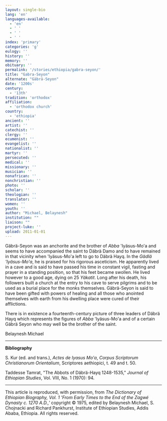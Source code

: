 ```yaml
---
layout: single-bio
lang: 'en'
languages-available:
  - 'en'
  - ' '
  - ' '
  - ' '
index: 'primary'
categories: 'g'
eulogy: ''
history: ''
memory: ''
obituary: ''
permalink: '/stories/ethiopia/gabra-seyon/'
title: "Gabra-Seyon"
alternate: "Gäbrä-Seyon"
date: '1200s'
century:
  - '13th'
tradition: 'orthodox'
affiliation:
  - 'orthodox church'
country:
  - 'ethiopia'
ancient: ''
artist: ''
catechist: ''
clergy: ''
ecumenist: ''
evangelist: ''
nationalist: ''
martyr: ''
persecuted: ''
medical: ''
missionary: ''
musician: ''
nonafrican: ''
nonchristian: ''
photo: ''
scholar: ''
theologian: ''
translator: ''
women: ''
youth: ''
author: "Michael, Belaynesh"
institution: ""
liaison: ""
project-luke: ''
upload: 2011-01-01
---
```




G&auml;br&auml;-Seyon was an anchorite and the brother of *Abba* 'Iyäsus-Mo'a and seems to have accompanied the saint to Däbrä Damo and to have remained in that vicinity when 'Iyäsus-Mo'a left to go to Däbrä Hayq. In the *Gädlä 'Iyäsus-Mo'a*, he is praised for his rigorous asceticism. He apparently lived in a cave and is said to have passed his time in constant vigil, fasting and prayer in a standing position, so that his feet became swollen. He lived however to a good age, dying on 25 *Yäkatit*. Long after his death, his followers built a church at the entry to his cave to serve pilgrims and to be used as a burial place for the monks themselves. Gäbrä-Seyon is said to have been gifted with powers of healing and all those who anointed themselves with earth from his dwelling place were cured of their afflictions.

There is in existence a fourteenth-century picture of three leaders of Däbrä Hayq which represents the figures of *Abba* 'Iyäsus-Mo'a and of a certain Gäbrä Seyon who may well be the brother of the saint.

Belaynesh Michael

---

**Bibliography**

S. Kur (ed. and trans.), *Actes de Iyasus Mo'a*, *Corpus Scriptorum Christianorum Orientalium*, Scriptores aethiopici, t. 49 and t. 50.

Taddesse Tamrat, "The Abbots of Däbrä-Hayq 1248-1535," *Journal of Ethiopian Studies*, Vol. VIII, No. 1 (1970): 94.

---

This article is reproduced, with permission, from *The Dictionary of Ethiopian Biography, Vol. 1 'From Early Times to the End of the Zagwé Dynasty c. 1270 A.D.,'* copyright &copy; 1975, edited by Belaynesh Michael, S. Chojnacki and Richard Pankhurst, Institute of Ethiopian Studies, Addis Ababa, Ethiopia.  All rights reserved.
